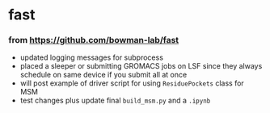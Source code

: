 # fast
### from https://github.com/bowman-lab/fast

- updated logging messages for subprocess
- placed a sleeper or submitting GROMACS jobs on LSF since they always schedule on same device if you submit all at once
- will post example of driver script for using `ResiduePockets` class for MSM
- test changes plus update final `build_msm.py` and a `.ipynb` 
